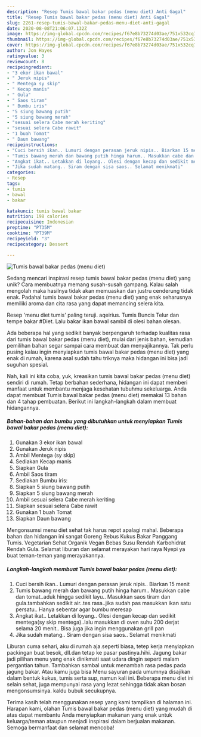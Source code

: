 ```yaml
---
description: "Resep Tumis bawal bakar pedas (menu diet) Anti Gagal"
title: "Resep Tumis bawal bakar pedas (menu diet) Anti Gagal"
slug: 2261-resep-tumis-bawal-bakar-pedas-menu-diet-anti-gagal
date: 2020-08-08T21:06:07.132Z
image: https://img-global.cpcdn.com/recipes/f67e8b73274d03ae/751x532cq70/tumis-bawal-bakar-pedas-menu-diet-foto-resep-utama.jpg
thumbnail: https://img-global.cpcdn.com/recipes/f67e8b73274d03ae/751x532cq70/tumis-bawal-bakar-pedas-menu-diet-foto-resep-utama.jpg
cover: https://img-global.cpcdn.com/recipes/f67e8b73274d03ae/751x532cq70/tumis-bawal-bakar-pedas-menu-diet-foto-resep-utama.jpg
author: Jon Hayes
ratingvalue: 3
reviewcount: 8
recipeingredient:
- "3 ekor ikan bawal"
- " Jeruk nipis"
- " Mentega sy skip"
- " Kecap manis"
- " Gula"
- " Saos tiram"
- " Bumbu iris"
- "5 siung bawang putih"
- "5 siung bawang merah"
- "sesuai selera Cabe merah keriting"
- "sesuai selera Cabe rawit"
- "1 buah Tomat"
- " Daun bawang"
recipeinstructions:
- "Cuci bersih ikan.. Lumuri dengan perasan jeruk nipis.. Biarkan 15 menit"
- "Tumis bawang merah dan bawang putih hinga harum.. Masukkan cabe dan tomat..aduk hingga sedikit layu.. Masukkan saos tiram dan gula.tambahkan sedikit air..tes rasa..jika sudah pas masukkan ikan satu persatu.. Hanya sebentar agar bumbu meresap"
- "Angkat ikat.. Letakkan di loyang.. Olesi dengan kecap dan sedikit mentega(sy skip mentega)..lalu masukkan di oven suhu 200 derjat selama 20 menit.. Bisa juga jika ingin menggunakan grill pan"
- "Jika sudah matang.. Siram dengan sisa saos.. Selamat menikmati"
categories:
- Resep
tags:
- tumis
- bawal
- bakar

katakunci: tumis bawal bakar 
nutrition: 198 calories
recipecuisine: Indonesian
preptime: "PT35M"
cooktime: "PT39M"
recipeyield: "3"
recipecategory: Dessert

---
```



![Tumis bawal bakar pedas (menu diet)](https://img-global.cpcdn.com/recipes/f67e8b73274d03ae/751x532cq70/tumis-bawal-bakar-pedas-menu-diet-foto-resep-utama.jpg)

Sedang mencari inspirasi resep tumis bawal bakar pedas (menu diet) yang unik? Cara membuatnya memang susah-susah gampang. Kalau salah mengolah maka hasilnya tidak akan memuaskan dan justru cenderung tidak enak. Padahal tumis bawal bakar pedas (menu diet) yang enak seharusnya memiliki aroma dan cita rasa yang dapat memancing selera kita.

Resep &#39;menu diet tumis&#39; paling teruji. aqeirius. Tumis Buncis Telur dan tempe bakar #Diet. Lalu bakar ikan bawal sambil di olesi bahan olesan.

Ada beberapa hal yang sedikit banyak berpengaruh terhadap kualitas rasa dari tumis bawal bakar pedas (menu diet), mulai dari jenis bahan, kemudian pemilihan bahan segar sampai cara membuat dan menyajikannya. Tak perlu pusing kalau ingin menyiapkan tumis bawal bakar pedas (menu diet) yang enak di rumah, karena asal sudah tahu triknya maka hidangan ini bisa jadi suguhan spesial.


Nah, kali ini kita coba, yuk, kreasikan tumis bawal bakar pedas (menu diet) sendiri di rumah. Tetap berbahan sederhana, hidangan ini dapat memberi manfaat untuk membantu menjaga kesehatan tubuhmu sekeluarga. Anda dapat membuat Tumis bawal bakar pedas (menu diet) memakai 13 bahan dan 4 tahap pembuatan. Berikut ini langkah-langkah dalam membuat hidangannya.

<!--inarticleads1-->

##### Bahan-bahan dan bumbu yang dibutuhkan untuk menyiapkan Tumis bawal bakar pedas (menu diet):

1. Gunakan 3 ekor ikan bawal
1. Gunakan  Jeruk nipis
1. Ambil  Mentega (sy skip)
1. Sediakan  Kecap manis
1. Siapkan  Gula
1. Ambil  Saos tiram
1. Sediakan  Bumbu iris:
1. Siapkan 5 siung bawang putih
1. Siapkan 5 siung bawang merah
1. Ambil sesuai selera Cabe merah keriting
1. Siapkan sesuai selera Cabe rawit
1. Gunakan 1 buah Tomat
1. Siapkan  Daun bawang


Mengonsumsi menu diet sehat tak harus repot apalagi mahal. Beberapa bahan dan hidangan ini sangat Goreng Rebus Kukus Bakar Panggang Tumis. Vegetarian Sehat Organik Vegan Bebas Susu Rendah Karbohidrat Rendah Gula. Selamat liburan dan selamat merayakan hari raya Nyepi ya buat teman-teman yang merayakannya. 

<!--inarticleads2-->

##### Langkah-langkah membuat Tumis bawal bakar pedas (menu diet):

1. Cuci bersih ikan.. Lumuri dengan perasan jeruk nipis.. Biarkan 15 menit
1. Tumis bawang merah dan bawang putih hinga harum.. Masukkan cabe dan tomat..aduk hingga sedikit layu.. Masukkan saos tiram dan gula.tambahkan sedikit air..tes rasa..jika sudah pas masukkan ikan satu persatu.. Hanya sebentar agar bumbu meresap
1. Angkat ikat.. Letakkan di loyang.. Olesi dengan kecap dan sedikit mentega(sy skip mentega)..lalu masukkan di oven suhu 200 derjat selama 20 menit.. Bisa juga jika ingin menggunakan grill pan
1. Jika sudah matang.. Siram dengan sisa saos.. Selamat menikmati


Liburan cuma sehari, aku di rumah aja.seperti biasa, tetep kerja menyiapkan packingan buat besok, dll.dan tetap ke pasar pastinya.hihi. Jagung bakar jadi pilihan menu yang enak dinikmati saat udara dingin seperti malam pergantian tahun. Tambahkan sambal untuk menambah rasa pedas pada jagung bakar. Atau kamu juga bisa Menu sayuran pada umumnya disajikan dalam bentuk kukus, tumis serta sup, namun kali ini. Beberapa menu diet ini selain sehat, juga mempunyai rasa yang lezat sehingga tidak akan bosan mengonsumsinya. kaldu bubuk secukupnya. 

Terima kasih telah menggunakan resep yang kami tampilkan di halaman ini. Harapan kami, olahan Tumis bawal bakar pedas (menu diet) yang mudah di atas dapat membantu Anda menyiapkan makanan yang enak untuk keluarga/teman ataupun menjadi inspirasi dalam berjualan makanan. Semoga bermanfaat dan selamat mencoba!
